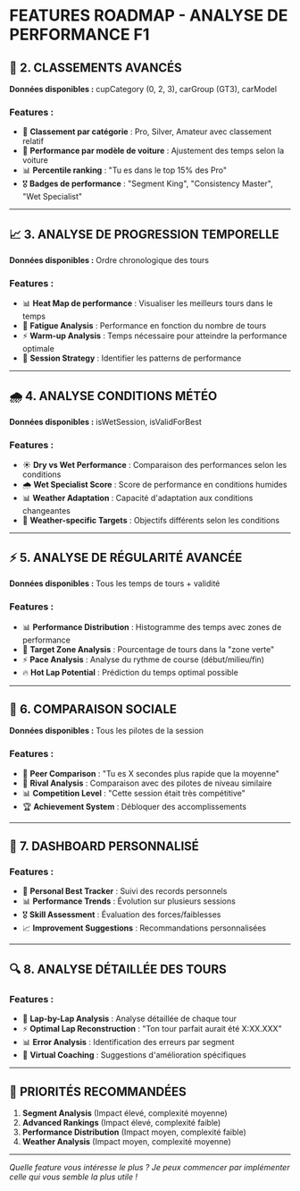 # FEATURES ROADMAP - ANALYSE DE PERFORMANCE F1

## 🥇 2. CLASSEMENTS AVANCÉS
**Données disponibles :** cupCategory (0, 2, 3), carGroup (GT3), carModel

### Features :
- 🥇 **Classement par catégorie** : Pro, Silver, Amateur avec classement relatif
- 🚗 **Performance par modèle de voiture** : Ajustement des temps selon la voiture
- 📊 **Percentile ranking** : "Tu es dans le top 15% des Pro"
- 🎖️ **Badges de performance** : "Segment King", "Consistency Master", "Wet Specialist"

---

## 📈 3. ANALYSE DE PROGRESSION TEMPORELLE
**Données disponibles :** Ordre chronologique des tours

### Features :
- 📊 **Heat Map de performance** : Visualiser les meilleurs tours dans le temps
- 🔄 **Fatigue Analysis** : Performance en fonction du nombre de tours
- ⚡ **Warm-up Analysis** : Temps nécessaire pour atteindre la performance optimale
- 🎯 **Session Strategy** : Identifier les patterns de performance

---

## 🌧️ 4. ANALYSE CONDITIONS MÉTÉO
**Données disponibles :** isWetSession, isValidForBest

### Features :
- ☀️ **Dry vs Wet Performance** : Comparaison des performances selon les conditions
- 🌧️ **Wet Specialist Score** : Score de performance en conditions humides
- 📊 **Weather Adaptation** : Capacité d'adaptation aux conditions changeantes
- 🎯 **Weather-specific Targets** : Objectifs différents selon les conditions

---

## ⚡ 5. ANALYSE DE RÉGULARITÉ AVANCÉE
**Données disponibles :** Tous les temps de tours + validité

### Features :
- 📊 **Performance Distribution** : Histogramme des temps avec zones de performance
- 🎯 **Target Zone Analysis** : Pourcentage de tours dans la "zone verte"
- ⚡ **Pace Analysis** : Analyse du rythme de course (début/milieu/fin)
- 🔥 **Hot Lap Potential** : Prédiction du temps optimal possible

---

## 🤝 6. COMPARAISON SOCIALE
**Données disponibles :** Tous les pilotes de la session

### Features :
- 👥 **Peer Comparison** : "Tu es X secondes plus rapide que la moyenne"
- 🎯 **Rival Analysis** : Comparaison avec des pilotes de niveau similaire
- 📊 **Competition Level** : "Cette session était très compétitive"
- 🏆 **Achievement System** : Débloquer des accomplissements

---

## 📱 7. DASHBOARD PERSONNALISÉ

### Features :
- 🎯 **Personal Best Tracker** : Suivi des records personnels
- 📊 **Performance Trends** : Évolution sur plusieurs sessions
- 🎖️ **Skill Assessment** : Évaluation des forces/faiblesses
- 📈 **Improvement Suggestions** : Recommandations personnalisées

---

## 🔍 8. ANALYSE DÉTAILLÉE DES TOURS

### Features :
- 🎯 **Lap-by-Lap Analysis** : Analyse détaillée de chaque tour
- ⚡ **Optimal Lap Reconstruction** : "Ton tour parfait aurait été X:XX.XXX"
- 📊 **Error Analysis** : Identification des erreurs par segment
- 🎯 **Virtual Coaching** : Suggestions d'amélioration spécifiques

---

## 🚀 PRIORITÉS RECOMMANDÉES

1. **Segment Analysis** (Impact élevé, complexité moyenne)
2. **Advanced Rankings** (Impact élevé, complexité faible)
3. **Performance Distribution** (Impact moyen, complexité faible)
4. **Weather Analysis** (Impact moyen, complexité moyenne)

---

*Quelle feature vous intéresse le plus ? Je peux commencer par implémenter celle qui vous semble la plus utile !*